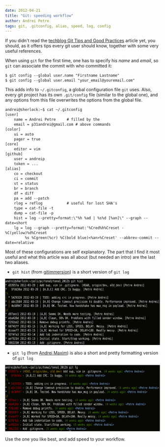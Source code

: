 ```yaml
---
date: 2012-04-21
title: "Git: speeding workflow"
author: Andrei Petre
tags: git, .gitconfig, alias, speed, log, config
---
```


If you didn't read the [techblog Git Tips and Good Practices][1] article yet,
you should, as it offers tips every git user should know, together with some
very useful references.

When using `git` for the first time, one has to specify his *name* and
*email*, so `git` can associate the commit with who committed it:

<!--more-->

    $ git config --global user.name "Firstname Lastname"
    $ git config --global user.email "your_email@youremail.com"

This adds info to `~/.gitconfig`, a global configuration file `git` uses.
Also, every git project has its own `.git/config` file (similar to the global
one), and any options from this file overwrites the options from the global
file.

    andrei@sherlock:~$ cat ~/.gitconfig
    [user]
        name = Andrei Petre		# filled by the
        email = p31andrei@gmail.com	# above commands
    [color]
        ui = auto
        pager = true
    [core]
        editor = vim
    [github]
        user = andreip
        token = ...
    [alias]
        co = checkout
        ci = commit
        st = status
        br = branch
        df = diff
        pa = add --patch
        rlog = reflog			# useful for lost SHA's
        type = cat-file -t
        dump = cat-file -p
        hist = log --pretty=format:\"%h %ad | %s%d [%an]\" --graph --date=short
        lg = log --graph --pretty=format:'%Cred%h%Creset -%C(yellow)%d%Creset 
             %s %Cgreen(%cr) %C(bold blue)<%an>%Creset' --abbrev-commit --date=relative

Most of these configurations are self explanatory. The part that I find it
most useful and what this article was all about (but needed an intro) are the
last two aliases.

* `git hist` (from [gitimmersion][2]) is a short version of `git log`

<img style="float:center" src='/images/git-speeding-workflow/git-alias-hist.png' alt='git lg' width="620" height="215"/>

* `git lg` (from [Andrei Maxim][3]) is also a short and pretty formatting version of `git log`

<img style="float:center" src='/images/git-speeding-workflow/git-alias-lg.png' alt='git lg' width="620" height="215"/>

Use the one you like best, and add speed to your workflow.

[1]: http://techblog.rosedu.org/git-good-practices.html
[2]: http://gitimmersion.com/
[3]: https://github.com/xhr
